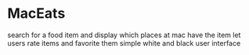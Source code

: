 # MacEats

search for a food item and display which places at mac have the item 
let users rate items and favorite them 
simple white and black user interface 
